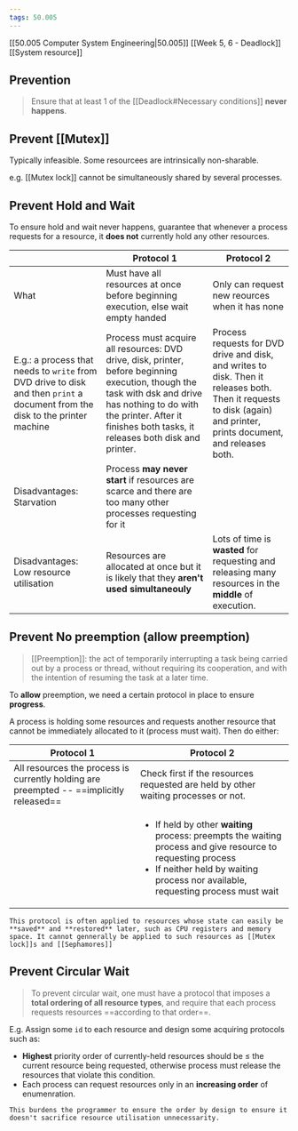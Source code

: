 ```yaml
---
tags: 50.005
---
```

[[50.005 Computer System Engineering|50.005]]
[[Week 5, 6 - Deadlock]]
[[System resource]]

## Prevention
> Ensure that at least 1 of the [[Deadlock#Necessary conditions]] **never happens**.

## Prevent [[Mutex]]
Typically infeasible. Some resourcees are intrinsically non-sharable.

e.g. [[Mutex lock]] cannot be simultaneously shared by several processes.

## Prevent Hold and Wait
To ensure hold and wait never happens, guarantee that whenever a process requests for a resource, it **does not** currently hold any other resources.

|                                                                                                                               | Protocol 1                                                                                                                                                                                                                        | Protocol 2                                                                                                                                                            |
| ----------------------------------------------------------------------------------------------------------------------------- | --------------------------------------------------------------------------------------------------------------------------------------------------------------------------------------------------------------------------------- | --------------------------------------------------------------------------------------------------------------------------------------------------------------------- |
| What                                                                                                                          | Must have all resources at once before beginning execution, else wait empty handed                                                                                                                                                | Only can request new reources when it has none                                                                                                                        |
| E.g.: a process that needs to `write` from DVD drive to disk and then `print` a document from the disk to the printer machine | Process must acquire all resources: DVD drive, disk, printer, before beginning execution, though the task with dsk and drive has nothing to do with the printer. After it finishes both tasks, it releases both disk and printer. | Process requests for DVD drive and disk, and writes to disk. Then it releases both. Then it requests to disk (again) and printer, prints document, and releases both. |
| Disadvantages: Starvation                                                                                                     | Process **may never start** if resources are scarce and there are too many other processes requesting for it                                                                                                                      |                                                                                                                                                                       |
| Disadvantages: Low resource utilisation                                                                                       | Resources are allocated at once but it is likely that they **aren't used simultaneouly**                                                                                                                                          | Lots of time is **wasted** for requesting and releasing many resources in the **middle** of execution.                                                                                                                                                                      |

## Prevent No preemption (allow preemption)
> [[Preemption]]: the act of temporarily interrupting a task being carried out by a process or thread, without requiring its cooperation, and with the intention of resuming the task at a later time.

To **allow** preemption, we need a certain protocol in place to ensure **progress**.

A process is holding some resources and requests another resource that cannot be immediately allocated to it (process must wait). Then do either:

| Protocol 1                                                                              | Protocol 2                                                                                                                                                                                                          |
| --------------------------------------------------------------------------------------- | ------------------------------------------------------------------------------------------------------------------------------------------------------------------------------------------------------------------- |
| All resources the process is currently holding are preempted -- ==implicitly released== | Check first if the resources requested are held by other waiting processes or not.                                                                                                                                  |
|                                                                                         | <ul><li>If held by other **waiting** process: preempts the waiting process and give resource to requesting process</li><li>If neither held by waiting process nor available, requesting process must wait</li></ul> |

```ad-note
This protocol is often applied to resources whose state can easily be **saved** and **restored** later, such as CPU registers and memory space. It cannot gennerally be applied to such resources as [[Mutex lock]]s and [[Sephamores]]
```

## Prevent Circular Wait
> To prevent circular wait, one must have a protocol that imposes a **total ordering of all resource types**, and require that each process requests resources ==according to that order==.

E.g.
Assign some `id` to each resource and design some acquiring protocols such as:
- **Highest** priority order of currently-held resources should be $\leq$ the current resource being requested, otherwise process must release the resources that violate this condition.
- Each process can request resources only in an **increasing order** of enumenration.

```ad-note
This burdens the programmer to ensure the order by design to ensure it doesn't sacrifice resource utilisation unnecessarity.
```



